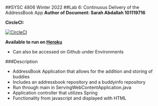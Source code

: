 ##SYSC 4806 Winter 2022
##Lab 6:  Continuous Delivery of the AddressBook App
**Author of Document: Sarah Abdallah 101119716**

**CircleCI:**

[![CircleCI](https://circleci.com/gh/sarahmadelia/SYSC-4806-Labs-Winter-2022/tree/main.svg?style=svg)](https://circleci.com/gh/sarahmadelia/SYSC-4806-Labs-Winter-2022/tree/main)

**Available to run on [Heroku](https://addressbook-winter2022.herokuapp.com/)**
- Can also be accessed on Github under Environments


###Description 
- AddressBook Application that allows for the addition and storing of buddies 
- Includes an addressbook repository and a buddyinfo repository 
- Run through main in ServingWebContentApplication.java 
- Application controller that utilizes Spring 
- Functionality from javascript and displayed with HTML



